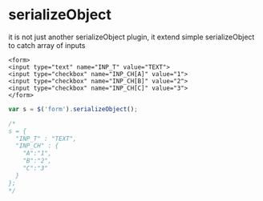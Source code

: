 # serializeObject
it is not just another serializeObject plugin, it extend simple serializeObject to catch array of inputs
```
<form>
<input type="text" name="INP_T" value="TEXT">
<input type="checkbox" name="INP_CH[A]" value="1">
<input type="checkbox" name="INP_CH[B]" value="2">
<input type="checkbox" name="INP_CH[C]" value="3">
</form>
```

``` javascript
var s = $('form').serializeObject();

/*
s = {
  "INP_T" : "TEXT",
  "INP_CH" : {
    "A":"1",
    "B":"2",
    "C":"3"
  }
};
*/
```

